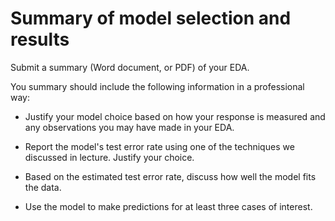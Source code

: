 
# Summary of model selection and results
Submit a  summary (Word document, or PDF) of your EDA.

You summary should include the following information in a professional way:

- Justify your model choice based on how your response is measured and any observations you may have made in your EDA.

- Report the model's test error rate using one of the techniques we discussed in lecture. Justify your choice.

- Based on the estimated test error rate, discuss how well the model fits the data.

- Use the model to make predictions for at least three cases of interest.
